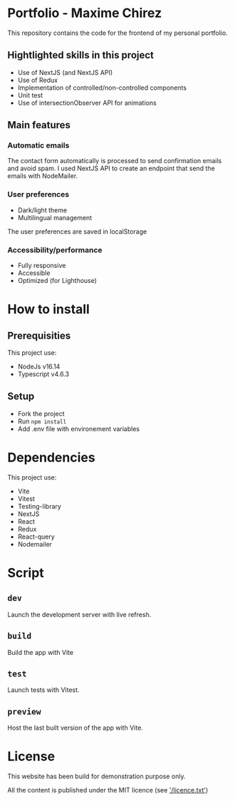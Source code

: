 # Portfolio - Maxime Chirez

This repository contains the code for the frontend of my personal portfolio.

## Hightlighted skills in this project

- Use of NextJS (and NextJS API)
- Use of Redux
- Implementation of controlled/non-controlled components
- Unit test
- Use of intersectionObserver API for animations

## Main features

### Automatic emails

The contact form automatically is processed to send confirmation emails and avoid spam.
I used NextJS API to create an endpoint that send the emails with NodeMailer.

### User preferences

- Dark/light theme
- Multilingual management

The user preferences are saved in localStorage

### Accessibility/performance

- Fully responsive
- Accessible
- Optimized (for Lighthouse)

# How to install

## Prerequisities

This project use:

- NodeJs v16.14
- Typescript v4.6.3

## Setup

- Fork the project
- Run `npm install`
- Add .env file with environement variables

# Dependencies

This project use:

- Vite
- Vitest
- Testing-library
- NextJS
- React
- Redux
- React-query
- Nodemailer

# Script

## `dev`

Launch the development server with live refresh.

## `build`

Build the app with Vite

## `test`

Launch tests with Vitest.

## `preview`

Host the last built version of the app with Vite.

# License

This website has been build for demonstration purpose only.

All the content is published under the MIT licence (see ['/licence.txt'](https://github.com/WandoCode/my-portfolio-client/blob/main/licence.txt))

